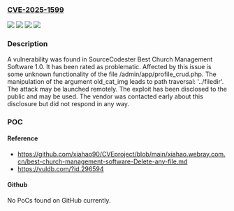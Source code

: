 ### [CVE-2025-1599](https://cve.mitre.org/cgi-bin/cvename.cgi?name=CVE-2025-1599)
![](https://img.shields.io/static/v1?label=Product&message=Best%20Church%20Management%20Software&color=blue)
![](https://img.shields.io/static/v1?label=Version&message=%3D%201.0%20&color=brighgreen)
![](https://img.shields.io/static/v1?label=Vulnerability&message=Path%20Traversal%3A%20'..%2Ffiledir'&color=brighgreen)
![](https://img.shields.io/static/v1?label=Vulnerability&message=Relative%20Path%20Traversal&color=brighgreen)

### Description

A vulnerability was found in SourceCodester Best Church Management Software 1.0. It has been rated as problematic. Affected by this issue is some unknown functionality of the file /admin/app/profile_crud.php. The manipulation of the argument old_cat_img leads to path traversal: '../filedir'. The attack may be launched remotely. The exploit has been disclosed to the public and may be used. The vendor was contacted early about this disclosure but did not respond in any way.

### POC

#### Reference
- https://github.com/xiahao90/CVEproject/blob/main/xiahao.webray.com.cn/best-church-management-software-Delete-any-file.md
- https://vuldb.com/?id.296594

#### Github
No PoCs found on GitHub currently.

